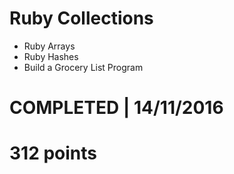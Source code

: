 # Ruby Collections
- Ruby Arrays 
- Ruby Hashes 
- Build a Grocery List Program 

# COMPLETED | 14/11/2016
# 312 points
